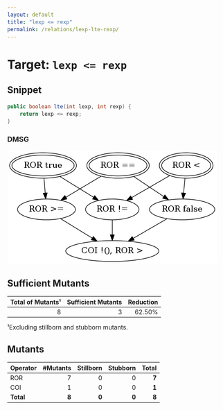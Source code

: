 ```yaml
---
layout: default
title: "lexp <= rexp"
permalink: /relations/lexp-lte-rexp/
---
```

# Target: ``lexp <= rexp``

## Snippet


```java
public boolean lte(int lexp, int rexp) {
    return lexp <= rexp;
}
```


### DMSG

![image](images/dmsg_lexp-lte-rexp.png)

## Sufficient Mutants


|Total of Mutants¹    | Sufficient Mutants |Reduction |
|                ---: |               ---: |     ---: |  
| 8                   | 3                  |62.50%    |

¹Excluding stillborn and stubborn mutants.

## Mutants



| Operator | #Mutants | Stillborn | Stubborn | Total  |
| :---     |     ---: |      ---: |     ---: |   ---: |
| ROR      | 7        | 0         | 0        | **7**  |
| COI      | 1        | 0         | 0        | **1**  |
|**Total** | **8**    | **0**     | **0**    | **8**  |


